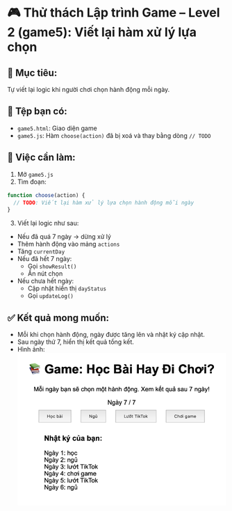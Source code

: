 
# 🎮 Thử thách Lập trình Game – Level 2 (game5): Viết lại hàm xử lý lựa chọn

## 🧠 Mục tiêu:
Tự viết lại logic khi người chơi chọn hành động mỗi ngày.

## 📂 Tệp bạn có:
- `game5.html`: Giao diện game
- `game5.js`: Hàm `choose(action)` đã bị xoá và thay bằng dòng `// TODO`

## 🔧 Việc cần làm:
1. Mở `game5.js`
2. Tìm đoạn:
```js
function choose(action) {
  // TODO: Viết lại hàm xử lý lựa chọn hành động mỗi ngày
}
```
3. Viết lại logic như sau:
- Nếu đã quá 7 ngày → dừng xử lý
- Thêm hành động vào mảng `actions`
- Tăng `currentDay`
- Nếu đã hết 7 ngày:
  - Gọi `showResult()`
  - Ẩn nút chọn
- Nếu chưa hết ngày:
  - Cập nhật hiển thị `dayStatus`
  - Gọi `updateLog()`

## ✅ Kết quả mong muốn:
- Mỗi khi chọn hành động, ngày được tăng lên và nhật ký cập nhật.
- Sau ngày thứ 7, hiển thị kết quả tổng kết.
- Hình ảnh: ![alt text](image.png)